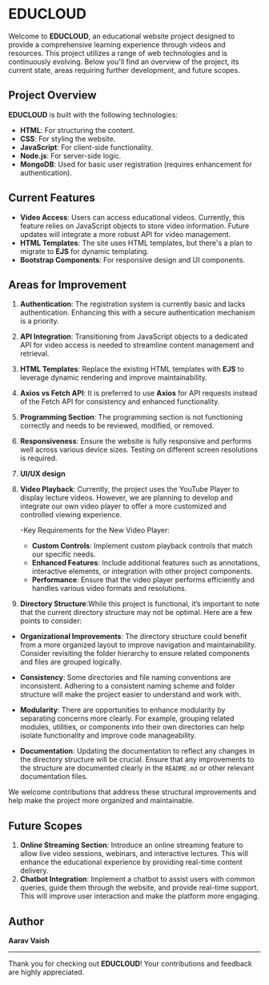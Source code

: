 # EDUCLOUD

Welcome to **EDUCLOUD**, an educational website project designed to provide a comprehensive learning experience through videos and resources. This project utilizes a range of web technologies and is continuously evolving. Below you'll find an overview of the project, its current state, areas requiring further development, and future scopes.

## Project Overview

**EDUCLOUD** is built with the following technologies:

- **HTML**: For structuring the content.
- **CSS**: For styling the website.
- **JavaScript**: For client-side functionality.
- **Node.js**: For server-side logic.
- **MongoDB**: Used for basic user registration (requires enhancement for authentication).

## Current Features

- **Video Access**: Users can access educational videos. Currently, this feature relies on JavaScript objects to store video information. Future updates will integrate a more robust API for video management.
- **HTML Templates**: The site uses HTML templates, but there's a plan to migrate to **EJS** for dynamic templating.
- **Bootstrap Components**: For responsive design and UI components.

## Areas for Improvement

1. **Authentication**: The registration system is currently basic and lacks authentication. Enhancing this with a secure authentication mechanism is a priority.
2. **API Integration**: Transitioning from JavaScript objects to a dedicated API for video access is needed to streamline content management and retrieval.
3. **HTML Templates**: Replace the existing HTML templates with **EJS** to leverage dynamic rendering and improve maintainability.
4. **Axios vs Fetch API**: It is preferred to use **Axios** for API requests instead of the Fetch API for consistency and enhanced functionality.
5. **Programming Section**: The programming section is not functioning correctly and needs to be reviewed, modified, or removed.
6. **Responsiveness**: Ensure the website is fully responsive and performs well across various device sizes. Testing on different screen resolutions is required.
7. **UI/UX design**
8. **Video Playback**:
    Currently, the project uses the YouTube Player to display lecture videos. However, we are planning to develop and integrate our own video player to offer a more customized
    and controlled viewing experience. 

    -Key Requirements for the New Video Player:
    
    - **Custom Controls**: Implement custom playback controls that match our specific needs.
    - **Enhanced Features**: Include additional features such as annotations, interactive elements, or integration with other project components.
    - **Performance**: Ensure that the video player performs efficiently and handles various video formats and resolutions.
      
9. **Directory Structure**:While this project is functional, it’s important to note that the current directory structure may not be optimal. Here are a few points to consider:

- **Organizational Improvements**: The directory structure could benefit from a more organized layout to improve navigation and maintainability. Consider revisiting the folder hierarchy to ensure related components and files are grouped logically.

- **Consistency**: Some directories and file naming conventions are inconsistent. Adhering to a consistent naming scheme and folder structure will make the project easier to understand and work with.

- **Modularity**: There are opportunities to enhance modularity by separating concerns more clearly. For example, grouping related modules, utilities, or components into their own directories can help isolate functionality and improve code manageability.

- **Documentation**: Updating the documentation to reflect any changes in the directory structure will be crucial. Ensure that any improvements to the structure are documented clearly in the `README.md` or other relevant documentation files.

We welcome contributions that address these structural improvements and help make the project more organized and maintainable.

## Future Scopes

1. **Online Streaming Section**: Introduce an online streaming feature to allow live video sessions, webinars, and interactive lectures. This will enhance the educational experience by providing real-time content delivery.
2. **Chatbot Integration**: Implement a chatbot to assist users with common queries, guide them through the website, and provide real-time support. This will improve user interaction and make the platform more engaging.

## Author

**Aarav Vaish**


---

Thank you for checking out **EDUCLOUD**! Your contributions and feedback are highly appreciated.
